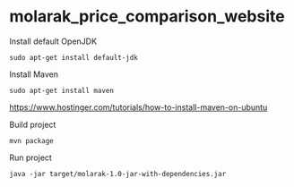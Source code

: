 # molarak_price_comparison_website

Install default OpenJDK

```
sudo apt-get install default-jdk
```

Install Maven

```
sudo apt-get install maven
```

<https://www.hostinger.com/tutorials/how-to-install-maven-on-ubuntu>

Build project

```
mvn package
```

Run project

```
java -jar target/molarak-1.0-jar-with-dependencies.jar
```
